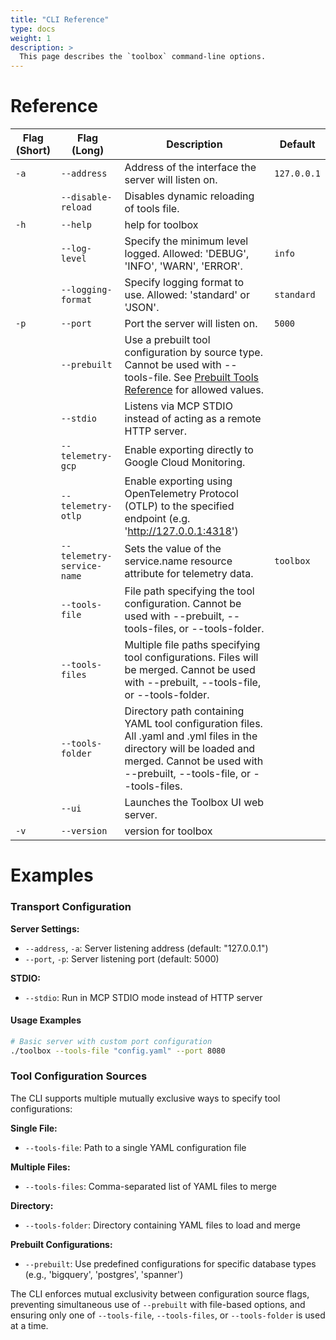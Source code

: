 ```yaml
---
title: "CLI Reference"
type: docs
weight: 1
description: >
  This page describes the `toolbox` command-line options.
---
```


# Reference

| Flag (Short) | Flag (Long) | Description | Default |
|---|---|---|---|
| `-a` | `--address` | Address of the interface the server will listen on. | `127.0.0.1` |
| | `--disable-reload` | Disables dynamic reloading of tools file. | |
| `-h` | `--help` | help for toolbox | |
| | `--log-level` | Specify the minimum level logged. Allowed: 'DEBUG', 'INFO', 'WARN', 'ERROR'. | `info` |
| | `--logging-format` | Specify logging format to use. Allowed: 'standard' or 'JSON'. | `standard` |
| `-p` | `--port` | Port the server will listen on. | `5000` |
| | `--prebuilt` | Use a prebuilt tool configuration by source type. Cannot be used with --tools-file. See [Prebuilt Tools Reference](prebuilt-tools.md) for allowed values. | |
| | `--stdio` | Listens via MCP STDIO instead of acting as a remote HTTP server. | |
| | `--telemetry-gcp` | Enable exporting directly to Google Cloud Monitoring. | |
| | `--telemetry-otlp` | Enable exporting using OpenTelemetry Protocol (OTLP) to the specified endpoint (e.g. 'http://127.0.0.1:4318') | |
| | `--telemetry-service-name` | Sets the value of the service.name resource attribute for telemetry data. | `toolbox` |
| | `--tools-file` | File path specifying the tool configuration. Cannot be used with --prebuilt, --tools-files, or --tools-folder. | |
| | `--tools-files` | Multiple file paths specifying tool configurations. Files will be merged. Cannot be used with --prebuilt, --tools-file, or --tools-folder. | |
| | `--tools-folder` | Directory path containing YAML tool configuration files. All .yaml and .yml files in the directory will be loaded and merged. Cannot be used with --prebuilt, --tools-file, or --tools-files. | |
| | `--ui` | Launches the Toolbox UI web server. | |
| `-v` | `--version` | version for toolbox | |

# Examples

### Transport Configuration

**Server Settings:**
- `--address`, `-a`: Server listening address (default: "127.0.0.1")
- `--port`, `-p`: Server listening port (default: 5000)

**STDIO:**
- `--stdio`: Run in MCP STDIO mode instead of HTTP server

#### Usage Examples

```bash
# Basic server with custom port configuration
./toolbox --tools-file "config.yaml" --port 8080
```

### Tool Configuration Sources

The CLI supports multiple mutually exclusive ways to specify tool configurations:

**Single File:**
- `--tools-file`: Path to a single YAML configuration file

**Multiple Files:**
- `--tools-files`: Comma-separated list of YAML files to merge

**Directory:**
- `--tools-folder`: Directory containing YAML files to load and merge

**Prebuilt Configurations:**
- `--prebuilt`: Use predefined configurations for specific database types (e.g., 'bigquery', 'postgres', 'spanner')

The CLI enforces mutual exclusivity between configuration source flags, preventing simultaneous use of `--prebuilt` with file-based options, and ensuring only one of `--tools-file`, `--tools-files`, or `--tools-folder` is used at a time.
